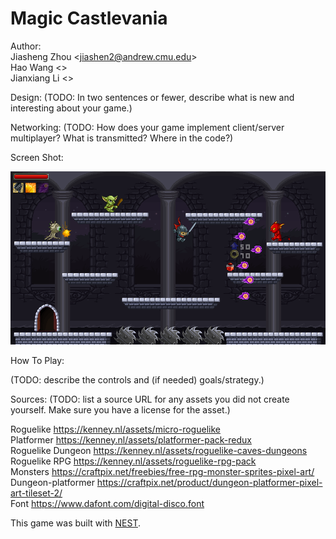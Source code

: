 # Magic Castlevania

Author:\
Jiasheng Zhou \<jiashen2@andrew.cmu.edu\>\
Hao Wang \<\>\
Jianxiang Li \<\>


Design: (TODO: In two sentences or fewer, describe what is new and interesting about your game.)

Networking: (TODO: How does your game implement client/server multiplayer? What is transmitted? Where in the code?)

Screen Shot:

![Screen Shot](screenshot.png)

How To Play:

(TODO: describe the controls and (if needed) goals/strategy.)

Sources: (TODO: list a source URL for any assets you did not create yourself. Make sure you have a license for the asset.)

Roguelike https://kenney.nl/assets/micro-roguelike \
Platformer https://kenney.nl/assets/platformer-pack-redux \
Roguelike Dungeon https://kenney.nl/assets/roguelike-caves-dungeons \
Roguelike RPG https://kenney.nl/assets/roguelike-rpg-pack \
Monsters https://craftpix.net/freebies/free-rpg-monster-sprites-pixel-art/ \
Dungeon-platformer https://craftpix.net/product/dungeon-platformer-pixel-art-tileset-2/ \
Font https://www.dafont.com/digital-disco.font

This game was built with [NEST](NEST.md).

